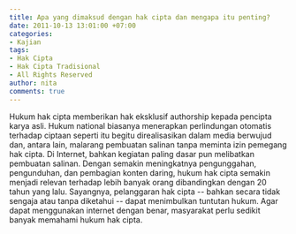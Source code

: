 ```yaml
---
title: Apa yang dimaksud dengan hak cipta dan mengapa itu penting?
date: 2011-10-13 13:01:00 +07:00
categories:
- Kajian
tags:
- Hak Cipta
- Hak Cipta Tradisional
- All Rights Reserved
author: nita
comments: true
---
```


Hukum hak cipta memberikan hak eksklusif authorship kepada pencipta karya asli. Hukum national biasanya menerapkan perlindungan otomatis terhadap ciptaan seperti itu begitu direalisasikan dalam media berwujud dan, antara lain, malarang pembuatan salinan tanpa meminta izin pemegang hak cipta. Di Internet, bahkan kegiatan paling dasar pun melibatkan pembuatan salinan. Dengan semakin meningkatnya pengunggahan, pengunduhan, dan pembagian konten daring, hukum hak cipta semakin menjadi relevan terhadap lebih banyak orang dibandingkan dengan 20 tahun yang lalu. Sayangnya, pelanggaran hak cipta -- bahkan secara tidak sengaja atau tanpa diketahui -- dapat menimbulkan tuntutan hukum. Agar dapat menggunakan internet dengan benar, masyarakat perlu sedikit banyak memahami hukum hak cipta.
